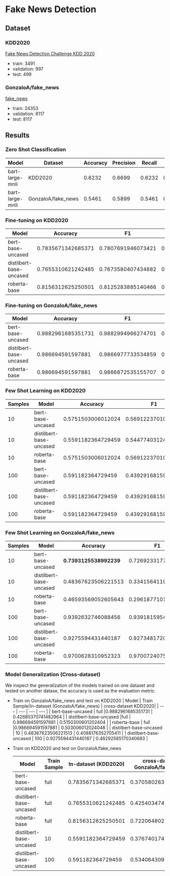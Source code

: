 # Fake News Detection

## Dataset

### KDD2020

[Fake News Detection Challenge KDD 2020](https://www.kaggle.com/competitions/fakenewskdd2020/overview)

- train: 3491
- validation: 997
- test: 499

### GonzaloA/fake_news

[fake_news](https://huggingface.co/datasets/GonzaloA/fake_news)

- train: 24353
- validation: 8117
- test: 8117

## Results

### Zero Shot Classification
|Model| Dataset | Accuracy | Precision | Recall | F1 |
|---|---|---|---|---|---|
|bart-large-mnli|KDD2020|0.6232|0.6699|0.6232|0.5285|
|bart-large-mnli|GonzaloA/fake_news|0.5461|0.5899|0.5461|0.4210|

### Fine-tuning on KDD2020

| Model                   | Accuracy           | F1                 | Loss                |
| ----------------------- | ------------------ | ------------------ | ------------------- |
| bert-base-uncased        | 0.7835671342685371 | 0.7807691946073421 | 0.46070271730422974 |
| distilbert-base-uncased | 0.7655310621242485 | 0.7673580407434882 | 0.46802181005477905 |
| roberta-base            | 0.8156312625250501 | 0.8125283885140466 | 0.4082072079181671  |

### Fine-tuning on GonzaloA/fake_news

| Model                   | Accuracy           | F1                 | Loss                 |
| ----------------------- | ------------------ | ------------------ | -------------------- |
| bert-base-uncased        | 0.9882961685351731 | 0.9882994966274701 | 0.026664618402719498 |
| distilbert-base-uncased | 0.986694591597881  | 0.9866977733534859 | 0.029809903353452682 |
| roberta-base            | 0.986694591597881  | 0.9866872535155707 | 0.024871505796909332 |

### Few Shot Learning on KDD2020

| Samples | Model                   | Accuracy           | F1                 | Loss               |
| ------- | ----------------------- | ------------------ | ------------------ | ------------------ |
| 10      | bert-base-uncased       | 0.5751503006012024 | 0.5691223701021529 | 0.6813642978668213 |
| 10      | distilbert-base-uncased | 0.5591182364729459 | 0.5447740312435575 | 0.6902174949645996 |
| 10      | roberta-base            | 0.5751503006012024 | 0.5691223701021529 | 0.6813642978668213 |
| 100     | bert-base-uncased       | 0.591182364729459 | 0.4392916815999757 | 0.6831763982772827 |
| 100     | distilbert-base-uncased | 0.591182364729459  | 0.4392916815999757 | 0.677597165107727  |
| 100     | roberta-base            | 0.591182364729459 | 0.4392916815999757 | 0.6732369661331177  |


### Few Shot Learning on GonzaloA/fake_news

| Samples | Model                   | Accuracy               | F1                 | Loss               |
| ------- | ----------------------- | ---------------------- | ------------------ | ------------------ |
| 10      | bert-base-uncased        | **0.7393125538992239** | 0.7269233177356373 | 0.570989727973938 |
| 10      | distilbert-base-uncased | 0.48367623506221513    | 0.3341564119711251 | 0.6532924771308899 |
| 10      | roberta-base            | 0.46593569052605643 | 0.2961877101553988 | 0.6716976761817932 |
| 100     | bert-base-uncased        | 0.9392632746088456  | 0.9391815954667218 | 0.3166244924068451  |
| 100     | distilbert-base-uncased | 0.9275594431440187 | 0.9273481720070647 | 0.5080302953720093 |
| 100     | roberta-base            | 0.9700628310952323 | 0.970072407552122 | 0.2685811221599579  |

### Model Generalization (Cross-dataset)

We inspect the generalization of the models trained on one dataset and tested on another datase, the accuracy is used as the evaluation metric.

- Train on GonzaloA/fake_news and test on KDD2020
  | Model | Train Sample|In-dataset (GonzaloA/fake_news) | cross-dataset KDD2020|
  | --- | --- | --- | --- |
  | bert-base-uncased | full |0.9882961685351731 | 0.42685370741482964 |
  | distilbert-base-uncased |full | 0.986694591597881 | 0.5150300601202404 |
  | roberta-base | full |0.986694591597881 | 0.503006012024048 |
  | distilbert-base-uncased | 10 | 0.48367623506221513 | 0.4088176352705411 |
  | distilbert-base-uncased | 100 | 0.9275594431440187 | 0.46292585170340683 |

- Train on KDD2020 and test on GonzaloA/fake_news

  | Model                   | Train Sample | In-dataset (KDD2020) | cross-dataset GonzaloA/fake_news |
  | ----------------------- | ------------ | -------------------- | -------------------------------- |
  | bert-base-uncased        | full         | 0.7835671342685371   | 0.37058026364420354              |
  | distilbert-base-uncased | full         | 0.7655310621242485   | 0.42540347418997165              |
  | roberta-base            | full         | 0.8156312625250501   | 0.7220648022668473               |
  | distilbert-base-uncased | 10           | 0.5591182364729459   | 0.3767401749414808               |
  | distilbert-base-uncased | 100          | 0.591182364729459    | 0.5340643094739436               |

